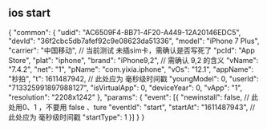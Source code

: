 ## ios start
{
	"common": {
		"udid": "AC6509F4-8B71-4F20-A449-12A20146EDC5",
		"devId": "36f2cbc5db7afef92c9e08623da51336",
		"model": "iPhone 7 Plus",
		"carrier": "中国移动",   // 当前测试 未插sim卡，需确认是否写死了
		"pcId": "App Store",
		"plat": "iphone",
		"brand": "iPhone9,2",	// 需确认 9,2 的含义
		"vName": "7.4.2",
		"net": "1",
		"pName": "com.yixia.iphone",
		"vOs": "12.1",
		"appName": "秒拍",
		"t": 1611487942,	// 此处应为 毫秒级时间戳
		"youngModel": 0,
		"userId": "713325991897988127",
		"isVirtualApp": 0,
		"deviceYear": 0,
		"vApp": "1",
		"resolution": "2208x1242"
	},
	"params": {
		"event": [{
			"newinstall": false, // 此处用0、1 ，不要用 false 、ture
			"eventId": "start",
			"startAt": "1611487943",  // 此处应为 毫秒级时间戳
			"startType": 1
		}]
	}
}